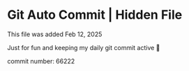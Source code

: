 # Git Auto Commit | Hidden File

This file was added Feb 12, 2025

Just for fun and keeping my daily git commit active 🤪

commit number: 66222
